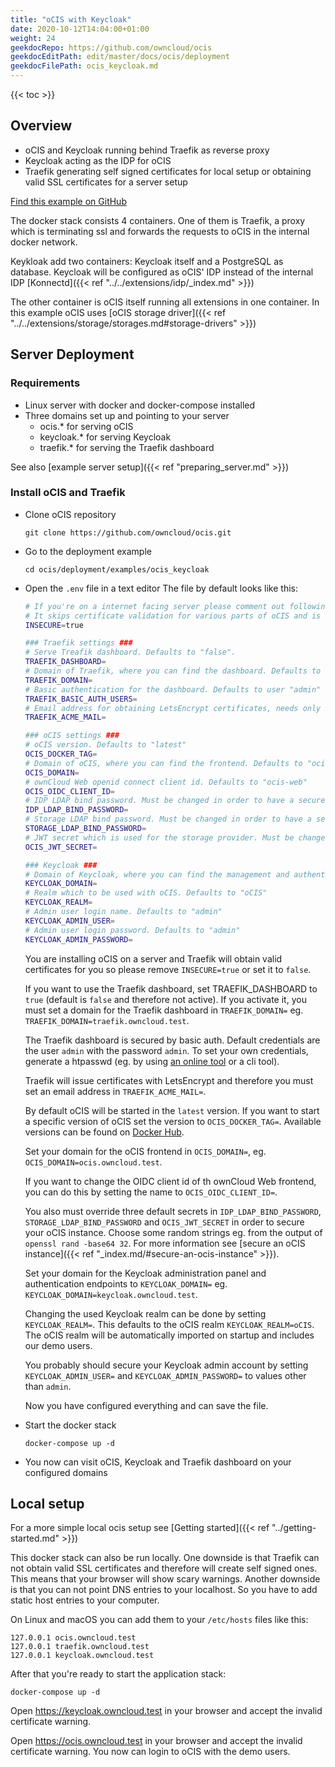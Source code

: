 ```yaml
---
title: "oCIS with Keycloak"
date: 2020-10-12T14:04:00+01:00
weight: 24
geekdocRepo: https://github.com/owncloud/ocis
geekdocEditPath: edit/master/docs/ocis/deployment
geekdocFilePath: ocis_keycloak.md
---
```


{{< toc >}}

## Overview

* oCIS and Keycloak running behind Traefik as reverse proxy
* Keycloak acting as the IDP for oCIS
* Traefik generating self signed certificates for local setup or obtaining valid SSL certificates for a server setup

[Find this example on GitHub](https://github.com/owncloud/ocis/tree/master/deployments/examples/ocis_keycloak)

The docker stack consists 4 containers. One of them is Traefik, a proxy which is terminating ssl and forwards the requests to oCIS in the internal docker network.

Keykloak add two containers: Keycloak itself and a PostgreSQL as database. Keycloak will be configured as oCIS' IDP instead of the internal IDP [Konnectd]({{< ref "../../extensions/idp/_index.md" >}})

The other container is oCIS itself running all extensions in one container. In this example oCIS uses [oCIS storage driver]({{< ref "../../extensions/storage/storages.md#storage-drivers" >}})

## Server Deployment

### Requirements

* Linux server with docker and docker-compose installed
* Three domains set up and pointing to your server
  - ocis.* for serving oCIS
  - keycloak.* for serving Keycloak
  - traefik.* for serving the Traefik dashboard

See also [example server setup]({{< ref "preparing_server.md" >}})


### Install oCIS and Traefik

* Clone oCIS repository

  `git clone https://github.com/owncloud/ocis.git`

* Go to the deployment example

  `cd ocis/deployment/examples/ocis_keycloak`

* Open the `.env` file in a text editor
  The file by default looks like this:
  ```bash
  # If you're on a internet facing server please comment out following line.
  # It skips certificate validation for various parts of oCIS and is needed if you use self signed certificates.
  INSECURE=true

  ### Traefik settings ###
  # Serve Treafik dashboard. Defaults to "false".
  TRAEFIK_DASHBOARD=
  # Domain of Traefik, where you can find the dashboard. Defaults to "traefik.owncloud.test"
  TRAEFIK_DOMAIN=
  # Basic authentication for the dashboard. Defaults to user "admin" and password "admin"
  TRAEFIK_BASIC_AUTH_USERS=
  # Email address for obtaining LetsEncrypt certificates, needs only be changed if this is a public facing server
  TRAEFIK_ACME_MAIL=

  ### oCIS settings ###
  # oCIS version. Defaults to "latest"
  OCIS_DOCKER_TAG=
  # Domain of oCIS, where you can find the frontend. Defaults to "ocis.owncloud.test"
  OCIS_DOMAIN=
  # ownCloud Web openid connect client id. Defaults to "ocis-web"
  OCIS_OIDC_CLIENT_ID=
  # IDP LDAP bind password. Must be changed in order to have a secure oCIS. Defaults to "idp".
  IDP_LDAP_BIND_PASSWORD=
  # Storage LDAP bind password. Must be changed in order to have a secure oCIS. Defaults to "reva".
  STORAGE_LDAP_BIND_PASSWORD=
  # JWT secret which is used for the storage provider. Must be changed in order to have a secure oCIS. Defaults to "Pive-Fumkiu4"
  OCIS_JWT_SECRET=

  ### Keycloak ###
  # Domain of Keycloak, where you can find the management and authentication frontend. Defaults to "keycloak.owncloud.test"
  KEYCLOAK_DOMAIN=
  # Realm which to be used with oCIS. Defaults to "oCIS"
  KEYCLOAK_REALM=
  # Admin user login name. Defaults to "admin"
  KEYCLOAK_ADMIN_USER=
  # Admin user login password. Defaults to "admin"
  KEYCLOAK_ADMIN_PASSWORD=

  ```

  You are installing oCIS on a server and Traefik will obtain valid certificates for you so please remove `INSECURE=true` or set it to `false`.

  If you want to use the Traefik dashboard, set TRAEFIK_DASHBOARD to `true` (default is `false` and therefore not active). If you activate it, you must set a domain for the Traefik dashboard in `TRAEFIK_DOMAIN=` eg. `TRAEFIK_DOMAIN=traefik.owncloud.test`.

  The Traefik dashboard is secured by basic auth. Default credentials are the user `admin` with the password `admin`. To set your own credentials, generate a htpasswd (eg. by using [an online tool](https://htpasswdgenerator.de/) or a cli tool).

  Traefik will issue certificates with LetsEncrypt and therefore you must set an email address in `TRAEFIK_ACME_MAIL=`.

  By default oCIS will be started in the `latest` version. If you want to start a specific version of oCIS set the version to `OCIS_DOCKER_TAG=`. Available versions can be found on [Docker Hub](https://hub.docker.com/r/owncloud/ocis/tags?page=1&ordering=last_updated).

  Set your domain for the oCIS frontend in `OCIS_DOMAIN=`, eg. `OCIS_DOMAIN=ocis.owncloud.test`.

  If you want to change the OIDC client id of th ownCloud Web frontend, you can do this by setting the name to `OCIS_OIDC_CLIENT_ID=`.

  You also must override three default secrets in `IDP_LDAP_BIND_PASSWORD`, `STORAGE_LDAP_BIND_PASSWORD` and `OCIS_JWT_SECRET` in order to secure your oCIS instance. Choose some random strings eg. from the output of `openssl rand -base64 32`. For more information see [secure an oCIS instance]({{< ref "_index.md/#secure-an-ocis-instance" >}}).

  Set your domain for the Keycloak administration panel and authentication endpoints to `KEYCLOAK_DOMAIN=` eg. `KEYCLOAK_DOMAIN=keycloak.owncloud.test`.

  Changing the used Keycloak realm can be done by setting `KEYCLOAK_REALM=`. This defaults to the oCIS realm `KEYCLOAK_REALM=oCIS`. The oCIS realm will be automatically imported on startup and includes our demo users.

  You probably should secure your Keycloak admin account by setting `KEYCLOAK_ADMIN_USER=` and `KEYCLOAK_ADMIN_PASSWORD=` to values other than `admin`.

  Now you have configured everything and can save the file.

* Start the docker stack

  `docker-compose up -d`

* You now can visit oCIS, Keycloak and Traefik dashboard on your configured domains

## Local setup
For a more simple local ocis setup see [Getting started]({{< ref "../getting-started.md" >}})

This docker stack can also be run locally. One downside is that Traefik can not obtain valid SSL certificates and therefore will create self signed ones. This means that your browser will show scary warnings. Another downside is that you can not point DNS entries to your localhost. So you have to add static host entries to your computer.

On Linux and macOS you can add them to your `/etc/hosts` files like this:
```
127.0.0.1 ocis.owncloud.test
127.0.0.1 traefik.owncloud.test
127.0.0.1 keycloak.owncloud.test
```

After that you're ready to start the application stack:

`docker-compose up -d`

Open https://keycloak.owncloud.test in your browser and accept the invalid certificate warning.

Open https://ocis.owncloud.test in your browser and accept the invalid certificate warning. You now can login to oCIS with the demo users.